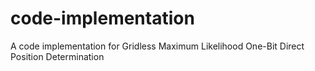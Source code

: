 # code-implementation
A code implementation for Gridless Maximum Likelihood One-Bit Direct Position Determination
